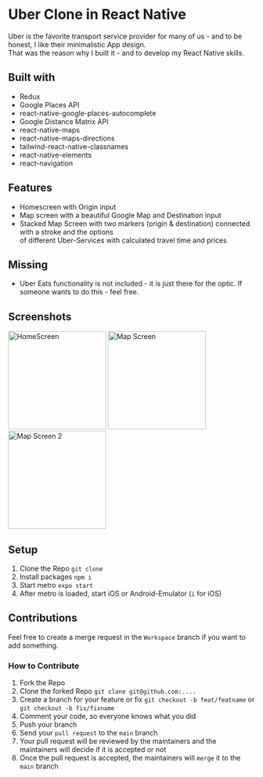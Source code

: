 # Uber Clone in React Native

Uber is the favorite transport service provider for many of us - and to be honest, I like their minimalistic App design.\
That was the reason why I built it - and to develop my React Native skills.

## Built with
* Redux
* Google Places API
* react-native-google-places-autocomplete
* Google Distance Matrix API
* react-native-maps
* react-native-maps-directions
* tailwind-react-native-classnames
* react-native-elements
* react-navigation

## Features
* Homescreen with Origin input
* Map screen with a beautiful Google Map and Destination input
* Stacked Map Screen with two markers (origin & destination) connected with a stroke and the options\
  of different Uber-Services with calculated travel time and prices

## Missing
* Uber Eats functionality is not included - it is just there for the optic. If someone wants to do this - feel free.

## Screenshots
<img src="https://github.com/RobinRuf/uber_clone/assets/39103327/482364e4-fc1d-43ee-8d25-fd278d5cda29" alt="HomeScreen" width="200" />
<img src="https://github.com/RobinRuf/uber_clone/assets/39103327/3e4211c1-de19-4117-a033-10132563b141" alt="Map Screen" width="200" />
<img src="https://github.com/RobinRuf/uber_clone/assets/39103327/d6f2ae9a-7256-478a-829f-e3ff2a94d289" alt="Map Screen 2" width="200" />

## Setup
1. Clone the Repo `git clone `
2. Install packages `npm i`
3. Start metro `expo start`
4. After metro is loaded, start iOS or Android-Emulator (`i` for iOS)

## Contributions
Feel free to create a merge request in the `Workspace` branch if you want to add something.

### How to Contribute
1. Fork the Repo
2. Clone the forked Repo `git clone git@github.com:....`
3. Create a branch for your feature or fix `git checkout -b feat/featname` or `git checkout -b fix/fixname`
4. Comment your code, so everyone knows what you did
5. Push your branch
6. Send your `pull request` to the `main` branch
7. Your pull request will be reviewed by the maintainers and the maintainers will decide if it is accepted or not
8. Once the pull request is accepted, the maintainers will `merge` it to the `main` branch
